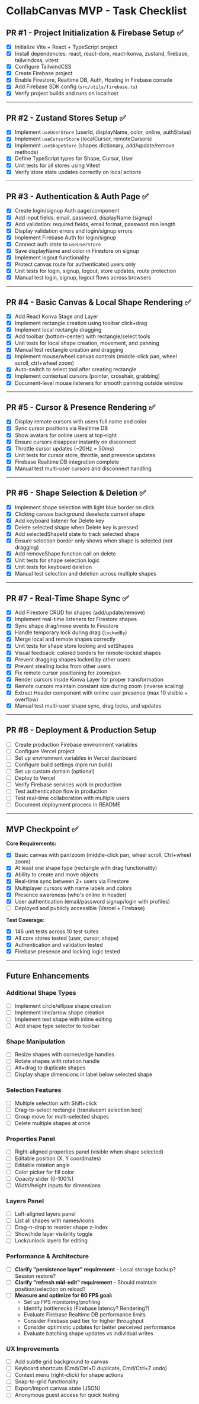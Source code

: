 # CollabCanvas MVP - Task Checklist

## PR #1 - Project Initialization & Firebase Setup ✅

* [x] Initialize Vite + React + TypeScript project
* [x] Install dependencies: react, react-dom, react-konva, zustand, firebase, tailwindcss, vitest
* [x] Configure TailwindCSS
* [x] Create Firebase project
* [x] Enable Firestore, Realtime DB, Auth, Hosting in Firebase console
* [x] Add Firebase SDK config (`src/utils/firebase.ts`)
* [x] Verify project builds and runs on localhost

---

## PR #2 - Zustand Stores Setup ✅

* [x] Implement `useUserStore` (userId, displayName, color, online, authStatus)
* [x] Implement `useCursorStore` (localCursor, remoteCursors)
* [x] Implement `useShapeStore` (shapes dictionary, add/update/remove methods)
* [x] Define TypeScript types for Shape, Cursor, User
* [x] Unit tests for all stores using Vitest
* [x] Verify store state updates correctly on local actions

---

## PR #3 - Authentication & Auth Page ✅

* [x] Create login/signup Auth page/component
* [x] Add input fields: email, password, displayName (signup)
* [x] Add validation: required fields, email format, password min length
* [x] Display validation errors and login/signup errors
* [x] Implement Firebase Auth for login/signup
* [x] Connect auth state to `useUserStore`
* [x] Save displayName and color in Firestore on signup
* [x] Implement logout functionality
* [x] Protect canvas route for authenticated users only
* [x] Unit tests for login, signup, logout, store updates, route protection
* [x] Manual test login, signup, logout flows across browsers

---

## PR #4 - Basic Canvas & Local Shape Rendering ✅

* [x] Add React Konva Stage and Layer
* [x] Implement rectangle creation using toolbar click+drag
* [x] Implement local rectangle dragging
* [x] Add toolbar (bottom-center) with rectangle/select tools
* [x] Unit tests for local shape creation, movement, and panning
* [x] Manual test rectangle creation and dragging
* [x] Implement mouse/wheel canvas controls (middle-click pan, wheel scroll, ctrl+wheel zoom)
* [x] Auto-switch to select tool after creating rectangle
* [x] Implement contextual cursors (pointer, crosshair, grabbing)
* [x] Document-level mouse listeners for smooth panning outside window

---

## PR #5 - Cursor & Presence Rendering ✅

* [x] Display remote cursors with users full name and color
* [x] Sync cursor positions via Realtime DB
* [x] Show avatars for online users at top-right
* [x] Ensure cursors disappear instantly on disconnect
* [x] Throttle cursor updates (~20Hz = 50ms)
* [x] Unit tests for cursor store, throttle, and presence updates
* [x] Firebase Realtime DB integration complete
* [x] Manual test multi-user cursors and disconnect handling

---

## PR #6 - Shape Selection & Deletion ✅

* [x] Implement shape selection with light blue border on click
* [x] Clicking canvas background deselects current shape
* [x] Add keyboard listener for Delete key
* [x] Delete selected shape when Delete key is pressed
* [x] Add selectedShapeId state to track selected shape
* [x] Ensure selection border only shows when shape is selected (not dragging)
* [x] Add removeShape function call on delete
* [x] Unit tests for shape selection logic
* [x] Unit tests for keyboard deletion
* [x] Manual test selection and deletion across multiple shapes

---

## PR #7 - Real-Time Shape Sync ✅

* [x] Add Firestore CRUD for shapes (add/update/remove)
* [x] Implement real-time listeners for Firestore shapes
* [x] Sync shape drag/move events to Firestore
* [x] Handle temporary lock during drag (`lockedBy`)
* [x] Merge local and remote shapes correctly
* [x] Unit tests for shape store locking and setShapes
* [x] Visual feedback: colored borders for remote-locked shapes
* [x] Prevent dragging shapes locked by other users
* [x] Prevent stealing locks from other users
* [x] Fix remote cursor positioning for zoom/pan
* [x] Render cursors inside Konva Layer for proper transformation
* [x] Remote cursors maintain constant size during zoom (inverse scaling)
* [x] Extract Header component with online user presence (max 10 visible + overflow)
* [x] Manual test multi-user shape sync, drag locks, and updates

---

## PR #8 - Deployment & Production Setup

* [ ] Create production Firebase environment variables
* [ ] Configure Vercel project
* [ ] Set up environment variables in Vercel dashboard
* [ ] Configure build settings (npm run build)
* [ ] Set up custom domain (optional)
* [ ] Deploy to Vercel
* [ ] Verify Firebase services work in production
* [ ] Test authentication flow in production
* [ ] Test real-time collaboration with multiple users
* [ ] Document deployment process in README

---

## MVP Checkpoint ✅

**Core Requirements:**
- [x] Basic canvas with pan/zoom (middle-click pan, wheel scroll, Ctrl+wheel zoom)
- [x] At least one shape type (rectangle with drag functionality)
- [x] Ability to create and move objects
- [x] Real-time sync between 2+ users via Firestore
- [x] Multiplayer cursors with name labels and colors
- [x] Presence awareness (who's online in header)
- [x] User authentication (email/password signup/login with profiles)
- [ ] Deployed and publicly accessible (Vercel + Firebase)

**Test Coverage:**
- [x] 146 unit tests across 10 test suites
- [x] All core stores tested (user, cursor, shape)
- [x] Authentication and validation tested
- [x] Firebase presence and locking logic tested

---

## Future Enhancements

### Additional Shape Types
* [ ] Implement circle/ellipse shape creation
* [ ] Implement line/arrow shape creation
* [ ] Implement text shape with inline editing
* [ ] Add shape type selector to toolbar

### Shape Manipulation
* [ ] Resize shapes with corner/edge handles
* [ ] Rotate shapes with rotation handle
* [ ] Alt+drag to duplicate shapes
* [ ] Display shape dimensions in label below selected shape

### Selection Features
* [ ] Multiple selection with Shift+click
* [ ] Drag-to-select rectangle (translucent selection box)
* [ ] Group move for multi-selected shapes
* [ ] Delete multiple shapes at once

### Properties Panel
* [ ] Right-aligned properties panel (visible when shape selected)
* [ ] Editable position (X, Y coordinates)
* [ ] Editable rotation angle
* [ ] Color picker for fill color
* [ ] Opacity slider (0-100%)
* [ ] Width/height inputs for dimensions

### Layers Panel
* [ ] Left-aligned layers panel
* [ ] List all shapes with names/icons
* [ ] Drag-n-drop to reorder shape z-index
* [ ] Show/hide layer visibility toggle
* [ ] Lock/unlock layers for editing

### Performance & Architecture
* [ ] **Clarify "persistence layer" requirement** - Local storage backup? Session restore?
* [ ] **Clarify "refresh mid-edit" requirement** - Should maintain position/selection on reload?
* [ ] **Measure and optimize for 60 FPS goal:**
  * Set up FPS monitoring/profiling
  * Identify bottlenecks (Firebase latency? Rendering?)
  * Evaluate Firebase Realtime DB performance limits
  * Consider Firebase paid tier for higher throughput
  * Consider optimistic updates for better perceived performance
  * Evaluate batching shape updates vs individual writes

### UX Improvements
* [ ] Add subtle grid background to canvas
* [ ] Keyboard shortcuts (Cmd/Ctrl+D duplicate, Cmd/Ctrl+Z undo)
* [ ] Context menu (right-click) for shape actions
* [ ] Snap-to-grid functionality
* [ ] Export/import canvas state (JSON)
* [ ] Anonymous guest access for quick testing

